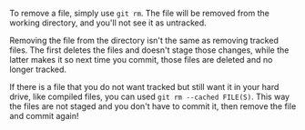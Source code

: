 To remove a file, simply use `git rm`. The file will be removed from the working directory, and you'll not see it as untracked.

Removing the file from the directory isn't the same as removing tracked files. The first deletes the files and doesn't stage those changes, while the latter makes it so next time you commit, those files are deleted and no longer tracked.

If there is a file that you do not want tracked but still want it in your hard drive, like compiled files, you can used `git rm --cached FILE(S)`. This way the files are not staged and you don't have to commit it, then remove the file and commit again! 